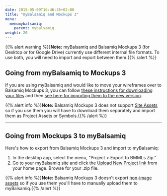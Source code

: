 ```yaml
---
date: 2015-05-09T16:46:35+02:00
title: "myBalsamiq and Mockups 3"
menu:
  menumybalsamiq:
    parent: mybalsamiq
weight: 20
---
```


{{% alert warning %}}**Note:** myBalsamiq and Balsamiq Mockups 3 (for Desktop or for Google Drive) currently use different internal file formats. To use both, you will need to import and export between them.{{% /alert %}}

## Going from myBalsamiq to Mockups 3

If you are using myBalsamiq and would like to move your wireframes over to Balsamiq Mockups 3, you can follow [these instructions for downloading your files](http://support.balsamiq.com/customer/portal/articles/232919#downloading) and then [see here for importing them to the new version](http://support.balsamiq.com/customer/portal/articles/1895737#importingbmml).

{{% alert info %}}**Note:** Balsamiq Mockups 3 does not support [Site Assets](https://docs.balsamiq.com/mybalsamiq/assets/) so if you use them you will have to download them separately and import them as Project Assets or Symbols.{{% /alert %}}

* * *

## Going from Mockups 3 to myBalsamiq

Here's how to export from Balsamiq Mockups 3 and import to myBalsamiq:

1.  In the desktop app, select the menu, "Project > Export to BMMLs Zip."
2.  Go to your myBalsamiq site and click the [Upload New Project link](http://support.balsamiq.com/customer/portal/articles/112399#upload) from your home page. Browse for your .zip file.

{{% alert info %}}**Note:** Balsamiq Mockups 3 doesn't export [non-image assets](http://support.balsamiq.com/customer/portal/articles/110401#nonimageassets) so if you use them you'll have to manually upload them to myBalsamiq.{{% /alert %}}
